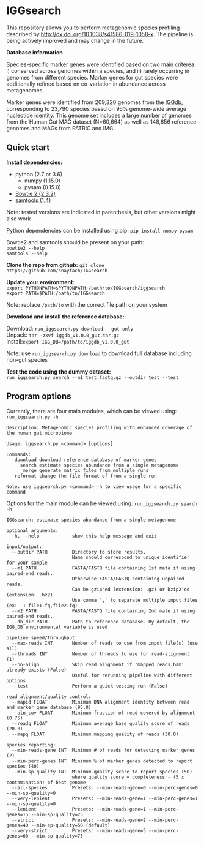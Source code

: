 # IGGsearch

This repository allows you to perform metagenomic species profiling described by http://dx.doi.org/10.1038/s41586-019-1058-x. The pipeline is being actively improved and may change in the future.

<b>Database information</b>

Species-specific marker genes were identified based on two main criterea: i) conserved across genomes within a species, and ii) rarely occurring in genomes from different species. Marker genes for gut species were additionally refined based on co-variation in abundance across metagenomes.

Marker genes were identified from 209,320 genomes from the [IGGdb](https://github.com/snayfach/IGGdb), corresponding to 23,790 species based on 95% genome-wide average nucleotide identity. This genome set includes a large number of genomes from the Human Gut MAG dataset (N=60,664) as well as 148,656 reference genomes and MAGs from PATRIC and IMG.

## Quick start

<b>Install dependencies:</b> 
 
* python (2.7 or 3.6)
	* numpy (1.15.0)
	* pysam (0.15.0) 	
* [Bowtie 2 (2.3.2)](https://sourceforge.net/projects/bowtie-bio/files/bowtie2/2.3.4.3)
* [samtools (1.4)](https://github.com/samtools/samtools/releases)

Note: tested versions are indicated in parenthesis, but other versions might also work


Python dependencies can be installed using pip:
`pip install numpy pysam` 

Bowtie2 and samtools should be present on your path:  
`bowtie2 --help`  
`samtools --help`  

<b>Clone the repo from github:</b>
`git clone https://github.com/snayfach/IGGsearch`

<b>Update your environment:</b>   
`export PYTHONPATH=$PYTHONPATH:/path/to/IGGsearch/iggsearch`  
`export PATH=$PATH:/path/to/IGGsearch`  

Note: replace `/path/to` with the correct file path on your system

<b>Download and install the reference database:</b>  

Download: `run_iggsearch.py download --gut-only`  
Unpack: `tar -zxvf iggdb_v1.0.0_gut.tar.gz`   
Install:`export IGG_DB=/path/to/iggdb_v1.0.0_gut`  

Note: use `run_iggsearch.py download` to download full database including non-gut species

<b>Test the code using the dummy dataset:</b>  
`run_iggsearch.py search --m1 test.fastq.gz --outdir test --test`

## Program options

Currently, there are four main modules, which can be viewed using: `run_iggsearch.py -h`

```
Description: Metagenomic species profiling with enhanced coverage of the human gut microbiome

Usage: iggsearch.py <command> [options]

Commands:
   download download reference database of marker genes
     search estimate species abundance from a single metagenome
      merge generate matrix files from multiple runs
   reformat change the file format of from a single run

Note: use iggsearch.py <command> -h to view usage for a specific command
```

Options for the main module can be viewed using: `run_iggsearch.py search -h` 

```
IGGsearch: estimate species abundance from a single metagenome

optional arguments:
  -h, --help            show this help message and exit

input/output:
  --outdir PATH         Directory to store results.
                        Name should correspond to unique identifier for your sample
  --m1 PATH             FASTA/FASTQ file containing 1st mate if using paired-end reads.
                        Otherwise FASTA/FASTQ containing unpaired reads.
                        Can be gzip'ed (extension: .gz) or bzip2'ed (extension: .bz2)
                        Use comma ',' to separate multiple input files (ex: -1 file1.fq,file2.fq)
  --m2 PATH             FASTA/FASTQ file containing 2nd mate if using paired-end reads.
  --db_dir PATH         Path to reference database. By default, the IGG_DB environmental variable is used

pipeline speed/throughput:
  --max-reads INT       Number of reads to use from input file(s) (use all)
  --threads INT         Number of threads to use for read-alignment (1)
  --no-align            Skip read alignment if 'mapped_reads.bam' already exists (False)
                        Useful for rerunning pipeline with different options
  --test                Perform a quick testing run (False)

read alignment/quality control:
  --mapid FLOAT         Minimum DNA alignment identity between read and marker gene database (95.0)
  --aln_cov FLOAT       Minimum fraction of read covered by alignment (0.75)
  --readq FLOAT         Minimum average base quality score of reads (20.0)
  --mapq FLOAT          Minimum mapping quality of reads (30.0)

species reporting:
  --min-reads-gene INT  Minimum # of reads for detecting marker genes (2)
  --min-perc-genes INT  Minimum % of marker genes detected to report species (40)
  --min-sp-quality INT  Minimum quality score to report species (50)
                        where quality score = completeness - (5 x contamination) of best genome
  --all-species         Presets: --min-reads-gene=0 --min-perc-genes=0 --min-sp-quality=0
  --very-lenient        Presets: --min-reads-gene=1 --min-perc-genes=1 --min-sp-quality=0
  --lenient             Presets: --min-reads-gene=1 --min-perc-genes=15 --min-sp-quality=25
  --strict              Presets: --min-reads-gene=2 --min-perc-genes=40 --min-sp-quality=50 (default)
  --very-strict         Presets: --min-reads-gene=5 --min-perc-genes=60 --min-sp-quality=75
```                        
